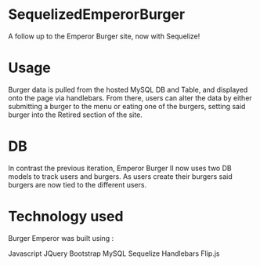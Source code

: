 # SequelizedEmperorBurger
A follow up to the Emperor Burger site, now with Sequelize!

# Usage

Burger data is pulled from the hosted MySQL DB and Table, and displayed onto the page via handlebars. From there, users can alter the data by either submitting a burger to the menu or eating one of the burgers, setting said burger into the Retired section of the site.

# DB

In contrast the previous iteration, Emperor Burger II now uses two DB models to track users and burgers. As users create their burgers said burgers are now tied to the different users.

# Technology used

Burger Emperor was built using :

Javascript
JQuery
Bootstrap
MySQL
Sequelize
Handlebars
Flip.js
